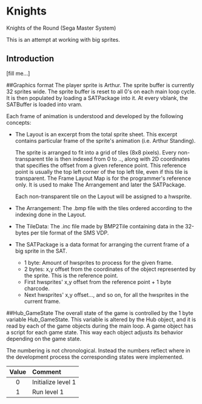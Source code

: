 # Knights
Knights of the Round (Sega Master System)

This is an attempt at working with big sprites.

## Introduction
[fill me...]

##Graphics format
The player sprite is Arthur. The sprite buffer is currently 32 sprites wide.
The sprite buffer is reset to all 0's on each main loop cycle. It is then
populated by loading a SATPackage into it. At every vblank, the SATBuffer is 
loaded into vram.

Each frame of animation is understood and developed by the following concepts:

* The Layout is an excerpt from the total sprite sheet. This excerpt contains 
  particular frame of the sprite's animation (i.e. Arthur Standing).
  
  The sprite is arranged to fit into a grid of tiles (8x8 pixels). Every
  non-transparent tile is then indexed from 0 to .., along with 2D coordinates
  that specifies the offset from a given reference point. This reference point
  is usually the top left corner of the top left tile, even if this tile is
  transparent. The Frame Layout Map is for the programmer's reference only. It
  is used to make The Arrangement and later the SATPackage.
  
  Each non-transparent tile on the Layout will be assigned to a hwsprite.

* The Arrangement: The .bmp file with the tiles ordered according to
  the indexing done in the Layout.

* The TileData: The .inc file made by BMP2Tile containing data in the
  32-bytes per tile format of the SMS VDP.

* The SATPackage is a data format for arranging the current frame of a
  big sprite in the SAT.
    - 1 byte: Amount of hwsprites to process for the given frame.
    - 2 bytes: x,y offset from the coordinates of the object represented
      by the sprite. This is the reference point.
    - First hwsprites' x,y offset from the reference point + 1 byte charcode.
    - Next hwsprites' x,y offset..., and so on, for all the hwsprites in the
      current frame.


##Hub_GameState
The overall state of the game is controlled by the 1 byte variable
Hub_GameState. This variable is altered by the Hub object, and it is read by
each of the game objects during the main loop. A game object has a script for
each game state. This way each object adjusts its behavior depending on the
game state.

The numbering is not chronological. Instead the numbers reflect where in the
development process the corresponding states were implemented.

| Value | Comment                                                              |
| :---: | :------------------------------------------------------------------- |
| 0     | Initialize level 1                                                   |
| 1     | Run level 1                                                          |

